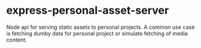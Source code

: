 # express-personal-asset-server
Node api for serving static assets to personal projects. A common use case is fetching dumby data for personal project or simulate fetching of media content.



